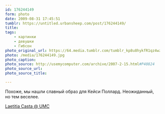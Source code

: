 ```yaml
---
id: 176244149
form: photo
date: 2009-08-31 17:45:51
tumblr: https://untitled.urbansheep.com/post/176244149/
title:
tags:
    - картинки
    - девушки
    - Гибсон
photo_original_url: https://64.media.tumblr.com/tumblr_kp8u8hykfR1qz4wzio1_1280.jpg
photo: /media/176244149.jpg
photo_caption: 
photo_source: http://usemycomputer.com/archive/2007-2-15.html#P40824
photo_source_url:
photo_source_title:

---
```


<p>Похоже, мы нашли славный образ для Кейси Поллард. Неожиданный, но тем веселее.</p>

<p><a href="http://usemycomputer.com/archive/2007-2-15.html#P40824">Laetitia Casta @ UMC</a></p>
